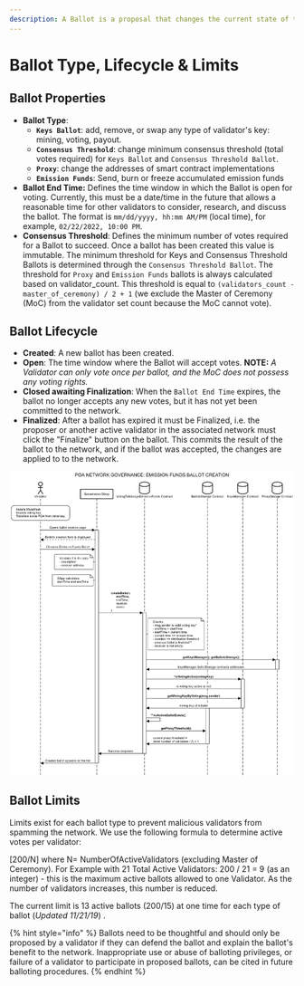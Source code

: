 ```yaml
---
description: A Ballot is a proposal that changes the current state of the network.
---
```


# Ballot Type, Lifecycle & Limits

## Ballot Properties

* **Ballot Type**:
  * **`Keys Ballot`**: add, remove, or swap any type of validator's key: mining, voting, payout.
  * **`Consensus Threshold`**: change minimum consensus threshold \(total votes required\) for `Keys Ballot` and `Consensus Threshold Ballot`.
  * **`Proxy`**: change the addresses of smart contract implementations
  * **`Emission Funds`**: Send, burn or freeze accumulated emission funds
* **Ballot End Time:** Defines the time window in which the Ballot is open for voting. Currently, this must be a date/time in the future that allows a reasonable time for other validators to consider, research, and discuss the ballot.  The format is `mm/dd/yyyy, hh:mm AM/PM` \(local time\), for example, `02/22/2022, 10:00 PM`.  
* **Consensus Threshold**: Defines the minimum number of votes required for a Ballot to succeed.  Once a ballot has been created this value is immutable. The minimum threshold for Keys and Consensus Threshold Ballots is determined through the `Consensus Threshold Ballot`. The threshold for `Proxy` and `Emission Funds` ballots is always calculated based on validator\_count. This threshold is equal to `(validators_count - master_of_ceremony) / 2 + 1` \(we exclude the Master of Ceremony \(MoC\) from the validator set count because the MoC cannot vote\).

## Ballot Lifecycle

* **Created**: A new ballot has been created.
* **Open**: The time window where the Ballot will accept votes.  **NOTE:** _A Validator can only vote once per ballot, and the MoC does not possess any voting rights._
* **Closed awaiting Finalization**: When the `Ballot End Time` expires, the ballot no longer accepts any new votes,  but it has not yet been committed to the network.
* **Finalized**: After a ballot has expired it must be Finalized, i.e. the proposer or another active validator in the associated network must click the "Finalize" button on the ballot.  This commits the result of the ballot to the network, and if the ballot was accepted, the changes are applied to to the network.

![Example ballot voting and finalization lifecycle for a key ballot \(click to enlarge\)](../../.gitbook/assets/governance_emussion_funds_ballot_creation_scheme%20%281%29.png)

## Ballot Limits

Limits exist for each ballot type to prevent malicious validators from spamming the network. We  use the following formula to determine active votes per validator: 

\[200/N\] where N= NumberOfActiveValidators \(excluding Master of Ceremony\).  For Example with 21 Total Active Validators:  200 / 21 = 9 \(as an integer\) - this is the maximum active ballots allowed to one Validator.  As the number of validators increases, this number is reduced.

 The current limit is 13 active ballots \(200/15\) at one time for each type of ballot \(_Updated 11/21/19_\) .

{% hint style="info" %}
Ballots need to be thoughtful and should only be proposed by a validator if they can defend the ballot and explain the ballot's benefit to the network. Inappropriate use or abuse of balloting privileges, or failure of a validator to participate in proposed ballots, can be cited in future balloting procedures.
{% endhint %}

